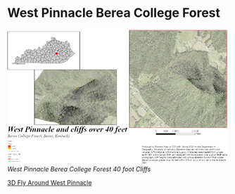 # West Pinnacle Berea College Forest

![West Pinnacle Berea College Forest](West_Pinn_72.jpg)*West Pinnacle Berea College Forest 40 foot Cliffs*

[3D Fly Around West Pinnacle](https://youtu.be/9f2j5mi9284)  
